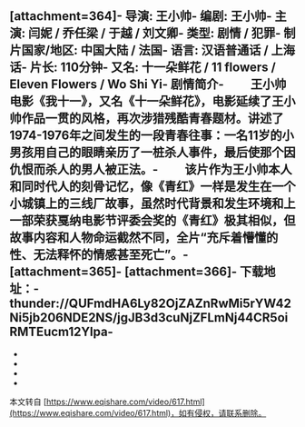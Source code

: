 \[attachment=364\]-
导演: 王小帅-
编剧: 王小帅-
主演: 闫妮 / 乔任梁 / 于越 / 刘文卿-
类型: 剧情 / 犯罪-
制片国家/地区: 中国大陆 / 法国-
语言: 汉语普通话 / 上海话-
片长: 110分钟-
又名: 十一朵鲜花 / 11 flowers / Eleven Flowers / Wo Shi Yi-
剧情简介-
　　王小帅电影《我十一》，又名《十一朵鲜花》，电影延续了王小帅作品一贯的风格，再次涉猎残酷青春题材。讲述了1974-1976年之间发生的一段青春往事：一名11岁的小男孩用自己的眼睛亲历了一桩杀人事件，最后使那个因仇恨而杀人的男人被正法。-
　　该片作为王小帅本人和同时代人的刻骨记忆，像《青红》一样是发生在一个小城镇上的三线厂故事，虽然时代背景和发生环境和上一部荣获戛纳电影节评委会奖的《青红》极其相似，但故事内容和人物命运截然不同，全片“充斥着懵懂的性、无法释怀的情感甚至死亡”。-
\[attachment=365\]-
\[attachment=366\]-
下载地址：-
**thunder://QUFmdHA6Ly82OjZAZnRwMi5rYW42Ni5jb206NDE2NS/jgJB3d3cuNjZFLmNj44CR5oiRMTEucm12Ylpa**-
-
-
-
-

-

本文转自 [https://www.eqishare.com/video/617.html](https://www.eqishare.com/video/617.html)，如有侵权，请联系删除。